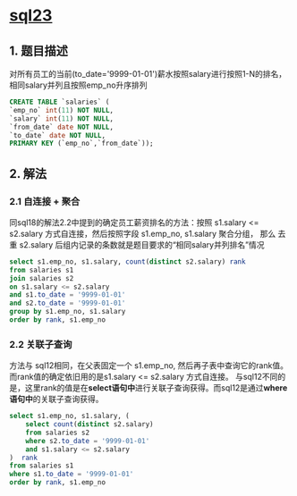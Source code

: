 # [sql23](https://www.nowcoder.com/practice/b9068bfe5df74276bd015b9729eec4bf?tpId=82&tags=&title=&diffculty=0&judgeStatus=0&rp=1)

## 1. 题目描述

对所有员工的当前(to_date='9999-01-01')薪水按照salary进行按照1-N的排名，相同salary并列且按照emp_no升序排列

```sql
CREATE TABLE `salaries` (
`emp_no` int(11) NOT NULL,
`salary` int(11) NOT NULL,
`from_date` date NOT NULL,
`to_date` date NOT NULL,
PRIMARY KEY (`emp_no`,`from_date`));
```


## 2. 解法

### 2.1 自连接 + 聚合

同sql18的解法2.2中提到的确定员工薪资排名的方法：按照 s1.salary <= s2.salary 方式自连接，然后按照字段 s1.emp_no, s1.salary 聚合分组，
那么 去重 s2.salary 后组内记录的条数就是题目要求的“相同salary并列排名”情况

```sql
select s1.emp_no, s1.salary, count(distinct s2.salary) rank
from salaries s1
join salaries s2
on s1.salary <= s2.salary
and s1.to_date = '9999-01-01'
and s2.to_date = '9999-01-01'
group by s1.emp_no, s1.salary   
order by rank, s1.emp_no
```

### 2.2 关联子查询

方法与 sql12相同，在父表固定一个 s1.emp_no, 然后再子表中查询它的rank值。而rank值的确定依旧用的是s1.salary <= s2.salary 方式自连接。
与sql12不同的是，这里rank的值是在**select语句中**进行关联子查询获得。而sql12是通过**where语句中**的关联子查询获得。

```sql
select s1.emp_no, s1.salary, (
    select count(distinct s2.salary)
    from salaries s2
    where s2.to_date = '9999-01-01'
    and s1.salary <= s2.salary
)  rank
from salaries s1
where s1.to_date = '9999-01-01'
order by rank, s1.emp_no
```